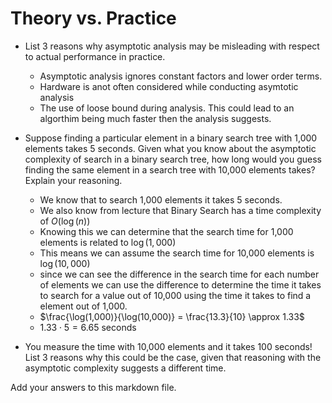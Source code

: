# Theory vs. Practice

- List 3 reasons why asymptotic analysis may be misleading with respect to
  actual performance in practice.
  - Asymptotic analysis ignores constant factors and lower order terms.
  - Hardware is anot often considered while conducting asymtotic analysis
  - The use of loose bound during analysis. This could lead to an algorthim being much faster
    then the analysis suggests. 

- Suppose finding a particular element in a binary search tree with 1,000
  elements takes 5 seconds. Given what you know about the asymptotic complexity
  of search in a binary search tree, how long would you guess finding the same
  element in a search tree with 10,000 elements takes? Explain your reasoning.
  - We know that to search 1,000 elements it takes 5 seconds.
  - We also know from lecture that Binary Search has a time complexity of $O(\log(n))$
  - Knowing this we can determine that the search time for 1,000 elements is related to $\log(1,000)$
  - This means we can assume the search time for 10,000 elements is $\log(10,000)$
  - since we can see the difference in the search time for each number of elements we can use the difference to determine the time it takes to search for a value out of 10,000 using the time it takes to find a element out of 1,000.
  - $\frac{\log(1,000)}{\log(10,000)} = \frac{13.3}{10} \approx 1.33$
  - $1.33 \cdot 5 = 6.65$ seconds

- You measure the time with 10,000 elements and it takes 100 seconds! List 3
  reasons why this could be the case, given that reasoning with the asymptotic
  complexity suggests a different time.

Add your answers to this markdown file.
